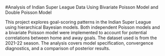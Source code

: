 #Analysis of Indian Super League Data Using
Bivariate Poisson Model and Double Poisson
Model

This project explores goal-scoring patterns in the Indian Super League using hierarchical Bayesian models. Both independent Poisson models and a bivariate Poisson model were implemented to account for potential correlations between home and away goals. The dataset used is from the 2021-22 season. The analysis covers model specification, convergence diagnostics, and a comparison of posterior results.
